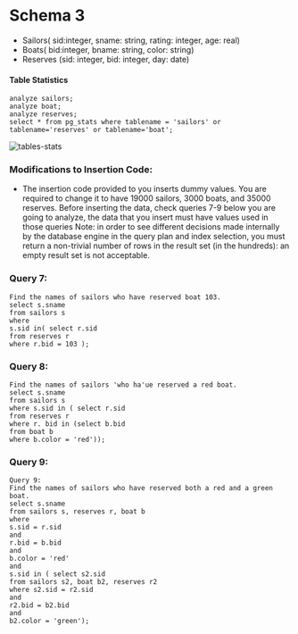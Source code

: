 # Schema 3
* Sailors( sid:integer, sname: string, rating: integer, age: real)
* Boats( bid:integer, bname: string, color: string)
* Reserves (sid: integer, bid: integer, day: date)



#### Table Statistics
```
analyze sailors;
analyze boat;
analyze reserves;
select * from pg_stats where tablename = 'sailors' or tablename='reserves' or tablename='boat';
```

<img src="./screenshots/Query7/common/tables-stats.png" alt="tables-stats">

### Modifications to Insertion Code:
* The insertion code provided to you inserts dummy values. You are required to change it to have
19000 sailors, 3000 boats, and 35000 reserves. Before inserting the data, check queries 7-9
below you are going to analyze, the data that you insert must have values used in those queries
Note: in order to see different decisions made internally by the database engine in the query plan
and index selection, you must return a non-trivial number of rows in the result set (in the
hundreds): an empty result set is not acceptable.


### Query 7:
```
Find the names of sailors who have reserved boat 103.
select s.sname
from sailors s
where
s.sid in( select r.sid
from reserves r
where r.bid = 103 );
```

### Query 8:
```
Find the names of sailors 'who ha'ue reserved a red boat.
select s.sname
from sailors s
where s.sid in ( select r.sid
from reserves r
where r. bid in (select b.bid
from boat b
where b.color = 'red'));
```
### Query 9:
```
Query 9:
Find the names of sailors who have reserved both a red and a green boat.
select s.sname
from sailors s, reserves r, boat b
where
s.sid = r.sid
and
r.bid = b.bid
and
b.color = 'red'
and
s.sid in ( select s2.sid
from sailors s2, boat b2, reserves r2
where s2.sid = r2.sid
and
r2.bid = b2.bid
and
b2.color = 'green');
```